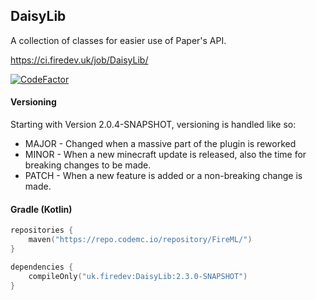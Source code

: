 ## DaisyLib

A collection of classes for easier use of Paper's API.

https://ci.firedev.uk/job/DaisyLib/

[![CodeFactor](https://www.codefactor.io/repository/github/fireml-dev/daisylib/badge)](https://www.codefactor.io/repository/github/fireml-dev/daisylib)

#### Versioning

Starting with Version 2.0.4-SNAPSHOT, versioning is handled like so:
- MAJOR - Changed when a massive part of the plugin is reworked
- MINOR - When a new minecraft update is released, also the time for breaking changes to be made.
- PATCH - When a new feature is added or a non-breaking change is made.

#### Gradle (Kotlin)
```kotlin
repositories {
    maven("https://repo.codemc.io/repository/FireML/")
}

dependencies {
    compileOnly("uk.firedev:DaisyLib:2.3.0-SNAPSHOT")
}
```